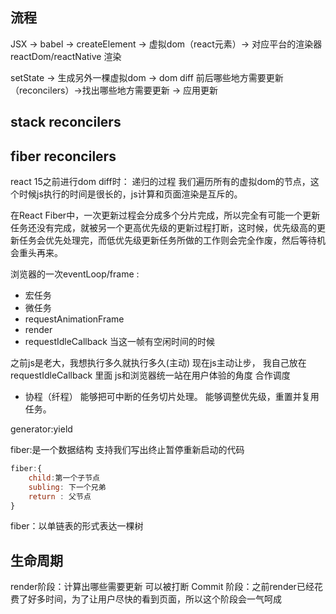 ## 流程
JSX -> babel -> createElement -> 虚拟dom（react元素）-> 对应平台的渲染器 reactDom/reactNative 渲染

setState -> 生成另外一棵虚拟dom -> dom diff 前后哪些地方需要更新 （reconcilers）->找出哪些地方需要更新 -> 应用更新

## stack reconcilers

## fiber reconcilers
react 15之前进行dom diff时：
递归的过程 我们遍历所有的虚拟dom的节点，这个时候js执行的时间是很长的，js计算和页面渲染是互斥的。

在React Fiber中，一次更新过程会分成多个分片完成，所以完全有可能一个更新任务还没有完成，就被另一个更高优先级的更新过程打断，这时候，优先级高的更新任务会优先处理完，而低优先级更新任务所做的工作则会完全作废，然后等待机会重头再来。

 
浏览器的一次eventLoop/frame :
- 宏任务
- 微任务
- requestAnimationFrame
- render
- requestIdleCallback 当这一帧有空闲时间的时候

之前js是老大，我想执行多久就执行多久(主动)
现在js主动让步， 我自己放在 requestIdleCallback 里面 
js和浏览器统一站在用户体验的角度
合作调度 

- 协程（纤程）
能够把可中断的任务切片处理。
能够调整优先级，重置并复用任务。

generator:yield

fiber:是一个数据结构 支持我们写出终止暂停重新启动的代码 
```js
fiber:{
    child:第一个子节点
    subling: 下一个兄弟
    return : 父节点
}
```
fiber：以单链表的形式表达一棵树

## 生命周期
render阶段：计算出哪些需要更新 可以被打断
Commit 阶段：之前render已经花费了好多时间，为了让用户尽快的看到页面，所以这个阶段会一气呵成
